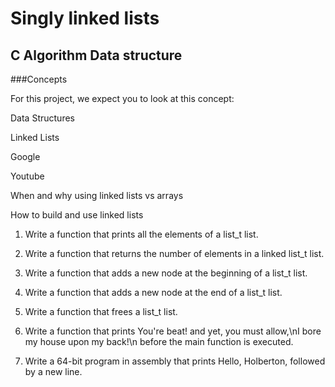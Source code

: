 # Singly linked lists

## C Algorithm Data structure

###Concepts

For this project, we expect you to look at this concept:

Data Structures

Linked Lists

Google

Youtube

When and why using linked lists vs arrays

How to build and use linked lists

1. Write a function that prints all the elements of a list_t list.

2. Write a function that returns the number of elements in a linked list_t list.

3. Write a function that adds a new node at the beginning of a list_t list.

4. Write a function that adds a new node at the end of a list_t list.

5. Write a function that frees a list_t list.

6. Write a function that prints You're beat! and yet, you must allow,\nI bore my 
   house upon my back!\n before the main function is executed.

7. Write a 64-bit program in assembly that prints Hello, Holberton, followed by a new line.
